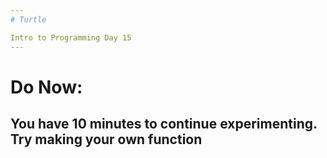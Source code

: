```yaml
---
# Turtle

Intro to Programming Day 15
---
```

# Do Now:

You have 10 minutes to continue experimenting. Try making your own function
---
